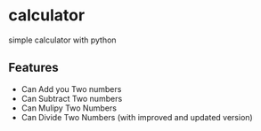 # calculator
simple calculator with python

## Features
- Can Add you Two numbers
- Can Subtract Two numbers
- Can Mulipy Two Numbers
- Can Divide Two Numbers (with improved and updated version)
